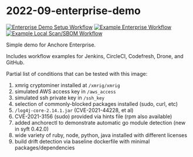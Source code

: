 # 2022-09-enterprise-demo

[![Enterprise Demo Setup Workflow](https://github.com/pvnovarese/2023-01-enterprise-demo/actions/workflows/enterprise_demo_setup.yaml/badge.svg)](https://github.com/pvnovarese/2023-01-enterprise-demo/actions/workflows/enterprise_demo_setup.yaml)
[![Example Enterprise Workflow](https://github.com/pvnovarese/2023-01-enterprise-demo/actions/workflows/example_enterprise.yaml/badge.svg)](https://github.com/pvnovarese/2023-01-enterprise-demo/actions/workflows/example_enterprise.yaml)
[![Example Local Scan/SBOM Workflow](https://github.com/pvnovarese/2023-01-enterprise-demo/actions/workflows/example_local.yaml/badge.svg)](https://github.com/pvnovarese/2023-01-enterprise-demo/actions/workflows/example_local.yaml)

Simple demo for Anchore Enterprise.

Includes workflow examples for Jenkins, CircleCI, Codefresh, Drone, and GitHub.

Partial list of conditions that can be tested with this image:

1. xmrig cryptominer installed at `/xmrig/xmrig`
2. simulated AWS access key in `/aws_access`
3. simulated ssh private key in `/ssh_key`
4. selection of commonly-blocked packages installed (sudo, curl, etc)
5. `/log4j-core-2.14.1.jar` (CVE-2021-44228, et al)
6. CVE-2021-3156 (sudo) provided via hints file (rpm also available)
7. added anchorectl to demonstrate automatic go module detection (new in syft 0.42.0)
8. wide variety of ruby, node, python, java installed with different licenses
9. build drift detection via baseline dockerfile with minimal packages/dependencies

